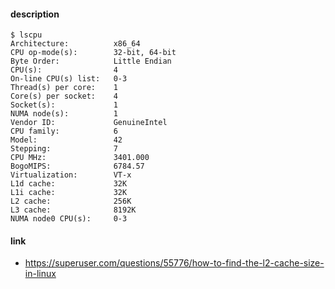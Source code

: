 #### description

```
$ lscpu 
Architecture:          x86_64
CPU op-mode(s):        32-bit, 64-bit
Byte Order:            Little Endian
CPU(s):                4
On-line CPU(s) list:   0-3
Thread(s) per core:    1
Core(s) per socket:    4
Socket(s):             1
NUMA node(s):          1
Vendor ID:             GenuineIntel
CPU family:            6
Model:                 42
Stepping:              7
CPU MHz:               3401.000
BogoMIPS:              6784.57
Virtualization:        VT-x
L1d cache:             32K
L1i cache:             32K
L2 cache:              256K
L3 cache:              8192K
NUMA node0 CPU(s):     0-3
```



#### link

- https://superuser.com/questions/55776/how-to-find-the-l2-cache-size-in-linux

